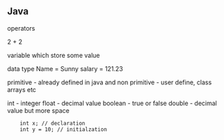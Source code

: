 ## Java 

operators 

2 + 2

variable 
which store some value 


data type 
Name = Sunny
salary = 121.23


primitive  - already defined in java 
and non primitive  - user define,  class arrays etc 

int         - integer
float       - decimal value 
boolean     - true or false 
double      - decimal value but more space


        int x; // declaration 
        int y = 10; // initialzation 









